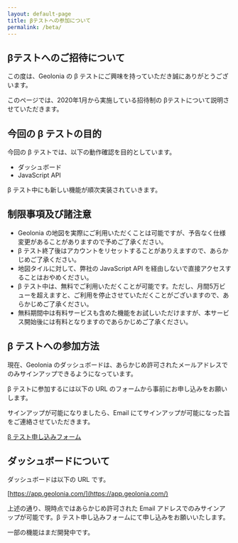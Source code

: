 ```yaml
---
layout: default-page
title: βテストへの参加について
permalink: /beta/
---
```


## βテストへのご招待について

この度は、Geolonia の β テストにご興味を持っていただき誠にありがとうございます。

このページでは、2020年1月から実施している招待制の βテストについて説明させていただきます。

## 今回の β テストの目的

今回の β テストでは、以下の動作確認を目的としています。

* ダッシュボード
* JavaScript API

β テスト中にも新しい機能が順次実装されていきます。

## 制限事項及び諸注意

* Geolonia の地図を実際にご利用いただくことは可能ですが、予告なく仕様変更があることがありますので予めご了承ください。
* β テスト終了後はアカウントをリセットすることがありえますので、あらかじめご了承ください。
* 地図タイルに対して、弊社の JavaScript API を経由しないで直接アクセスすることはおやめください。
* β テスト中は、無料でご利用いただくことが可能です。ただし、月間5万ビューを超えますと、ご利用を停止させていただくことがございますので、あらかじめご了承ください。
* 無料期間中は有料サービスも含めた機能をお試しいただけますが、本サービス開始後には有料となりますのであらかじめご了承ください。

## β テストへの参加方法

現在、Geolonia のダッシュボードは、あらかじめ許可されたメールアドレスでのみサインアップできるようになっています。

β テストに参加するには以下の URL のフォームから事前にお申し込みをお願いします。

サインアップが可能になりましたら、Email にてサインアップが可能になった旨をご連絡させていただきます。

<a href="https://docs.google.com/forms/d/1ylUwd_SGgWNhWUTYeh0-af3ZbPdHVObsGQ4SQe1HwFg/viewform" class="btn btn-danger">β テスト申し込みフォーム</a>

## ダッシュボードについて

ダッシュボードは以下の URL です。

[https://app.geolonia.com/](https://app.geolonia.com/)

上述の通り、現時点ではあらかじめ許可された Email アドレスでのみサインアップが可能です。β テスト申し込みフォームにて申し込みをお願いいたします。

一部の機能はまだ開発中です。
